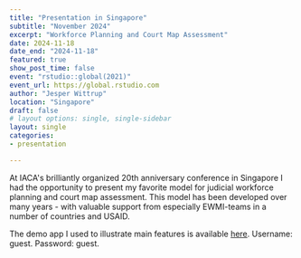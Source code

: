 ```yaml
---
title: "Presentation in Singapore"
subtitle: "November 2024"
excerpt: "Workforce Planning and Court Map Assessment"
date: 2024-11-18
date_end: "2024-11-18"
featured: true
show_post_time: false
event: "rstudio::global(2021)"
event_url: https://global.rstudio.com
author: "Jesper Wittrup"
location: "Singapore"
draft: false
# layout options: single, single-sidebar
layout: single
categories:
- presentation

---
```

At IACA's brilliantly organized 20th anniversary conference in Singapore I had the opportunity to present my favorite model for judicial workforce planning and court map assessment. This model has been developed over many years - with valuable support from especially EWMI-teams in a number of countries and USAID.

The demo app I used to illustrate main features is available [here](https://witjes.dk/app/singapore). Username: guest. Password: guest.


